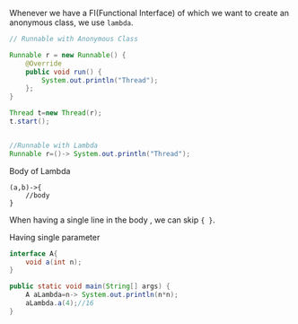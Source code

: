 Whenever we have a FI(Functional Interface) of which we want to create an anonymous class, we use `lambda`.

```java
// Runnable with Anonymous Class

Runnable r = new Runnable() {
    @Override
    public void run() {
        System.out.println("Thread");
    };
}

Thread t=new Thread(r);
t.start();


//Runnable with Lambda
Runnable r=()-> System.out.println("Thread");
```

Body of Lambda
```
(a,b)->{
    //body 
}
```

When having a single line in the body , we can skip `{ }`.


Having single parameter
```java
interface A{
    void a(int n);
}

public static void main(String[] args) {
    A aLambda=n-> System.out.println(n*n);
    aLambda.a(4);//16
}
```